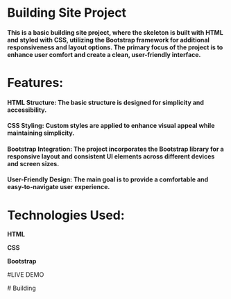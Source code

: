 # Building Site Project

<h4>This is a basic building site project, where the skeleton is built with HTML and styled with CSS, utilizing the Bootstrap framework for additional responsiveness and layout options. The primary focus of the project is to enhance user comfort and create a clean, user-friendly interface.</h4>

<h1>Features:</h1>

<h4><b>HTML Structure:</b> The basic structure is designed for simplicity and accessibility.</h4>

<h4><b>CSS Styling:</b> Custom styles are applied to enhance visual appeal while maintaining simplicity.</h4>

<h4><b>Bootstrap Integration:</b> The project incorporates the Bootstrap library for a responsive layout and consistent UI elements across different devices and screen sizes.</h4>

<h4><b>User-Friendly Design:</b> The main goal is to provide a comfortable and easy-to-navigate user experience.</h4>

<h1>Technologies Used:</h1>
<b>HTML

CSS

Bootstrap</b>

#LIVE DEMO

![]()# Building
